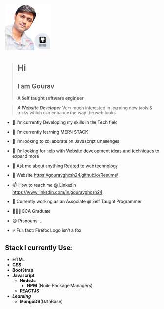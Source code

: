 ![Markdown Logo](https://github.com/gouravghosh24/gouravghosh24/blob/main/Media/Git_Pro.png)
> # Hi
> ## I am __Gourav__
> __A Self taught software engineer__

> *__A Website Developer__* Very much interested in learning new tools & tricks which can enhance the way the web looks


- 🔭 I’m currently Developing my skills in the Tech field
- 🌱 I’m currently learning MERN STACK
- 👯 I’m looking to collaborate on Javascript Challenges
- 🤔 I’m looking for help with Website development ideas and techniques to expand more
- 💬 Ask me about anything Related to web technology
-   Website https://gouravghosh24.github.io/Resume/
- 📫 How to reach me @ Linkedin https://www.linkedin.com/in/gouravghosh24
- 💼 Currently working as an Associate @ Self Taught Programmer
- 👨🏻‍🎓 BCA Graduate 

- 😄 Pronouns: ...
- ⚡ Fun fact: Firefox Logo isn't a fox

## Stack I currently Use:
* __HTML__
* __CSS__
* __BootStrap__
* __Javascript__
  * __NodeJs__
    * __NPM__ (Node Package Managers)
  * __REACTJS__
* *__Learning__*
  * __MongoDB__(DataBase)
